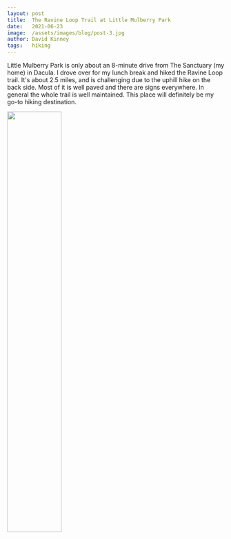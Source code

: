 ```yaml
---
layout: post
title:  The Ravine Loop Trail at Little Mulberry Park
date:   2021-06-23
image:  /assets/images/blog/post-3.jpg
author: David Kinney
tags:   hiking
---
```


Little Mulberry Park is only about an 8-minute drive from The Sanctuary (my home) in Dacula. I drove over for my lunch break and hiked the Ravine Loop trail. It's about 2.5 miles, and is challenging due to the uphill hike on the back side. Most of it is well paved and there are signs everywhere. In general the whole trail is well maintained. This place will definitely be my go-to hiking destination.

<!-- ![20210622_121214](https://user-images.githubusercontent.com/43932354/123276327-11fe5280-d4d3-11eb-9607-16a72ba4b0a7.jpg) -->
<img src="https://user-images.githubusercontent.com/43932354/123276327-11fe5280-d4d3-11eb-9607-16a72ba4b0a7.jpg" height="50%" width="50%">
